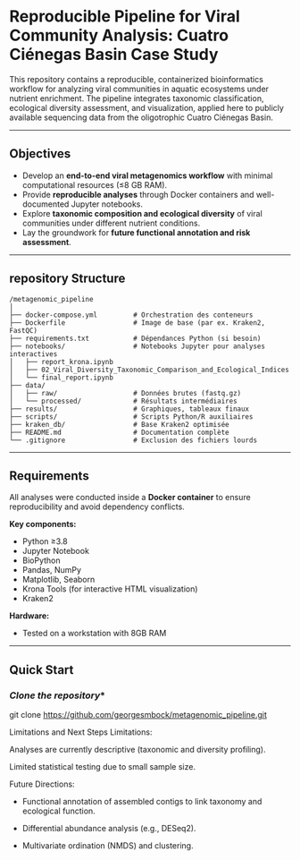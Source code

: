 # Reproducible Pipeline for Viral Community Analysis: Cuatro Ciénegas Basin Case Study
This repository contains a reproducible, containerized bioinformatics workflow for analyzing viral communities in aquatic ecosystems under nutrient enrichment. The pipeline integrates taxonomic classification, ecological diversity assessment, and visualization, applied here to publicly available sequencing data from the oligotrophic Cuatro Ciénegas Basin.

---

## Objectives
- Develop an **end-to-end viral metagenomics workflow** with minimal computational resources (≤8 GB RAM).
- Provide **reproducible analyses** through Docker containers and well-documented Jupyter notebooks.
- Explore **taxonomic composition and ecological diversity** of viral communities under different nutrient conditions.
- Lay the groundwork for **future functional annotation and risk assessment**.

---

## repository Structure
```
/metagenomic_pipeline
│
├── docker-compose.yml         # Orchestration des conteneurs
├── Dockerfile                 # Image de base (par ex. Kraken2, FastQC)
├── requirements.txt           # Dépendances Python (si besoin)
├── notebooks/                 # Notebooks Jupyter pour analyses interactives
│   ├── report_krona.ipynb
│   ├── 02_Viral_Diversity_Taxonomic_Comparison_and_Ecological_Indices
│   └── final_report.ipynb
├── data/
│   ├── raw/                   # Données brutes (fastq.gz)
│   └── processed/             # Résultats intermédiaires
├── results/                   # Graphiques, tableaux finaux
├── scripts/                   # Scripts Python/R auxiliaires
├── kraken_db/                 # Base Kraken2 optimisée
├── README.md                  # Documentation complète
└── .gitignore                 # Exclusion des fichiers lourds
```
---

## Requirements

All analyses were conducted inside a **Docker container** to ensure reproducibility and avoid dependency conflicts.

**Key components:**
- Python ≥3.8
- Jupyter Notebook
- BioPython
- Pandas, NumPy
- Matplotlib, Seaborn
- Krona Tools (for interactive HTML visualization)
- Kraken2

**Hardware:**
- Tested on a workstation with 8GB RAM

---
## Quick Start

### *Clone the repository**
git clone https://github.com/georgesmbock/metagenomic_pipeline.git

Limitations and Next Steps
Limitations:

Analyses are currently descriptive (taxonomic and diversity profiling).

Limited statistical testing due to small sample size.

Future Directions:

- Functional annotation of assembled contigs to link taxonomy and ecological function.

- Differential abundance analysis (e.g., DESeq2).

- Multivariate ordination (NMDS) and clustering.
